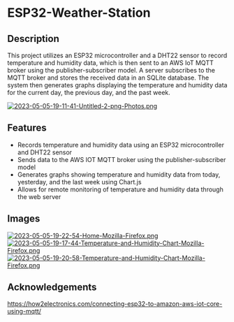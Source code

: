 # ESP32-Weather-Station
## Description

This project utilizes an ESP32 microcontroller and a DHT22 sensor to record temperature and humidity data, which is then sent to an AWS IoT MQTT broker using the publisher-subscriber model. A server subscribes to the MQTT broker and stores the received data in an SQLite database. The system then generates graphs displaying the temperature and humidity data for the current day, the previous day, and the past week.

[![2023-05-05-19-11-41-Untitled-2-png-Photos.png](https://i.postimg.cc/Kzt64Zm9/2023-05-05-19-11-41-Untitled-2-png-Photos.png)](https://postimg.cc/R6VsDx6f)

## Features

* Records temperature and humidity data using an ESP32 microcontroller and DHT22 sensor
* Sends data to the AWS IOT MQTT broker using the publisher-subscriber model
* Generates graphs showing temperature and humidity data from today, yesterday, and the last week using Chart.js
* Allows for remote monitoring of temperature and humidity data through the web server

## Images
[![2023-05-05-19-22-54-Home-Mozilla-Firefox.png](https://i.postimg.cc/BZX7nTCj/2023-05-05-19-22-54-Home-Mozilla-Firefox.png)](https://postimg.cc/XX6k2ymW)
[![2023-05-05-19-17-44-Temperature-and-Humidity-Chart-Mozilla-Firefox.png](https://i.postimg.cc/k4hb6dwb/2023-05-05-19-17-44-Temperature-and-Humidity-Chart-Mozilla-Firefox.png)](https://postimg.cc/Q91tww28)
[![2023-05-05-19-20-58-Temperature-and-Humidity-Chart-Mozilla-Firefox.png](https://i.postimg.cc/44qcXsYC/2023-05-05-19-20-58-Temperature-and-Humidity-Chart-Mozilla-Firefox.png)](https://postimg.cc/7b1hVv1X)


## Acknowledgements
https://how2electronics.com/connecting-esp32-to-amazon-aws-iot-core-using-mqtt/

